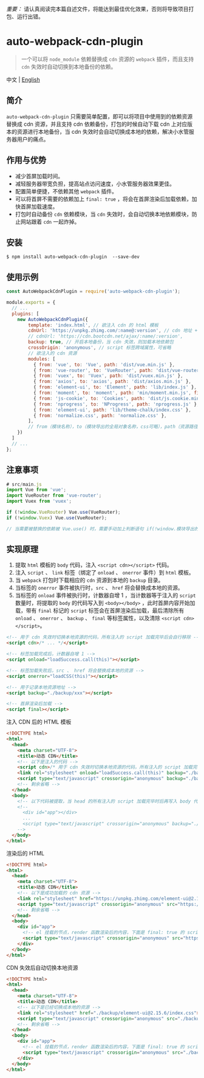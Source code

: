*重要：* 请认真阅读完本篇自述文件，将能达到最佳优化效果，否则将导致项目打包、运行出错。

# auto-webpack-cdn-plugin

> 一个可以将 `node_module` 依赖替换成 `cdn` 资源的 `webpack` 插件，而且支持 `cdn` 失效时自动切换到本地备份的依赖。

中文 | [English](https://github.com/xiangyongjun/auto-webpack-cdn-plugin/blob/main/README.EN.md)

## 简介
`auto-webpack-cdn-plugin` 只需要简单配置，即可以将项目中使用到的依赖资源替换成 cdn 资源，并且支持 cdn 依赖备份，打包的时候自动下载 cdn 上对应版本的资源进行本地备份，当 cdn 失效时会自动切换成本地的依赖，解决小水管服务器用户的痛点。

## 作用与优势
* 减少首屏加载时间。
* 减轻服务器带宽负担，提高站点访问速度，小水管服务器效果更佳。
* 配置简单便捷，不依赖其他 `webpack` 插件。
* 可以将首屏不需要的依赖加上 `final: true` ，将会在首屏渲染后加载依赖，加快首屏加载速度。
* 打包时自动备份 `cdn` 依赖模块，当 `cdn` 失效时，会自动切换本地依赖模块，防止网站跟着 `cdn` 一起炸掉。

## 安装
```shell
$ npm install auto-webpack-cdn-plugin  --save-dev
```

## 使用示例
```javascript
const AutoWebpackCdnPlugin = require('auto-webpack-cdn-plugin');

module.exports = {
  // ...
  plugins: [
    new AutoWebpackCdnPlugin({
        template: 'index.html', // 欲注入 cdn 的 html 模板
        cdnUrl: 'https://unpkg.zhimg.com/:name@:version', // cdn 地址 + 名称 + 版本
        // cdnUrl: 'https://cdn.bootcdn.net/ajax/:name/:version',
        backup: true, // 开启本地备份，当 cdn 失效，则加载本地依赖包
        crossOrigin: 'anonymous', // script 标签跨域属性，可省略
        // 欲注入的 cdn 资源
        modules: [
          { from: 'vue', to: 'Vue', path: 'dist/vue.min.js' },
          { from: 'vue-router', to: 'VueRouter', path: 'dist/vue-router.min.js' },
          { from: 'vuex', to: 'Vuex', path: 'dist/vuex.min.js' },
          { from: 'axios', to: 'axios', path: 'dist/axios.min.js' },
          { from: 'element-ui', to: 'Element', path: 'lib/index.js' },
          { from: 'moment', to: 'moment', path: 'min/moment.min.js', final: true },
          { from: 'js-cookie', to: 'Cookies', path: 'dist/js.cookie.min.js' },
          { from: 'nprogress', to: 'NProgress', path: 'nprogress.js' },
          { from: 'element-ui', path: 'lib/theme-chalk/index.css' },
          { from: 'normalize.css', path: 'normalize.css' },
        ],
        // from（模块名称），to（模块导出的全局对象名称，css可略），path（资源路径，可填入完整 url），final（首屏渲染后加载，css可略）
    })
  ]
  // ...
};
```

## 注意事项
```javascript
# src/main.js
import Vue from 'vue';
import VueRouter from 'vue-router';
import Vuex from 'vuex';

if (!window.VueRouter) Vue.use(VueRouter);
if (!window.Vuex) Vue.use(VueRouter);

// 当需要被替换的依赖被 Vue.use() 时，需要手动加上判断语句 if(!window.模块导出的全局对象名称) ，否则运行将会报错
```

## 实现原理
1. 提取 `html` 模板的 `body` 代码，注入 `<script cdn></script>` 代码。
2. 注入 `script` 、 `link` 标签（绑定了 `onload` 、 `onerror` 事件）到 `html` 模板。
3. 当 `webpack` 打包时下载相应的 `cdn` 资源到本地的 `backup` 目录。
4. 当标签的 `onerror` 事件被执行时，`src` 、 `href` 将会替换成本地的资源。
5. 当标签的 `onload` 事件被执行时，计数器自增 1 ，当计数器等于注入的 `script` 数量时，将提取的 `body` 的代码写入到 `<body></body>` ，此时首屏内容开始加载，带有 `final` 标记的 `script` 标签会在首屏渲染后加载，最后清除所有 `onload` 、 `onerror` 、 `backup` 、 `final` 等标签属性，以及清除 `<script cdn></script>`。
```html
<!-- 用于 cdn 失效时切换本地资源的代码，所有注入的 script 加载完毕后会自行移除 -->
<script cdn>/* ... */</script>

<!-- 标签加载完成后，计数器自增 1 -->
<script onload="loadSuccess.call(this)"></script>

<!-- 标签加载失败后，src 、 href 将会替换成本地的资源 -->
<script onerror="loadCSS(this)"></script>

<!-- 用于记录本地资源地址 -->
<script backup="./backup/xxx"></script>

<!-- 首屏渲染后加载 -->
<script final></script>
```

注入 CDN 后的 HTML 模板
```html
<!DOCTYPE html>
<html>
  <head>
    <meta charset="UTF-8">
    <title>动态 CDN</title>
    <!-- 以下是注入的代码 -->
    <script cdn>/* 用于 cdn 失效时切换本地资源的代码，所有注入的 script 加载完毕后会自行移除 */</script>
    <link rel="stylesheet" onload="loadSuccess.call(this)" backup="./backup/element-ui@2.15.6/index.css" onerror="loadCSS(this)" href="https://unpkg.zhimg.com/element-ui@2.15.6/lib/theme-chalk/index.css">
    <script type="text/javascript" crossorigin="anonymous" backup="./backup/vue@2.6.10/vue.min.js" onload="loadSuccess.call(this)" onerror="loadScript(this)" src="https://unpkg.zhimg.com/vue@2.6.10/dist/vue.min.js"></script>
    <!-- 剩余省略 -->
  </head>
  <body>
    <!-- 以下代码被提取，当 head 的所有注入的 script 加载完毕时后再写入 body 代码 -->
    <!-- 
      <div id="app"></div>
      ...
      <script type="text/javascript" crossorigin="anonymous" backup="./backup/moment@2.29.1/moment.min.js" onload="loadSuccess.call(this)" onerror="loadScript(this)" src="https://unpkg.zhimg.com/moment@2.29.1/min/moment.min.js" final></script>
    -->
  </body>
</html>
```

渲染后的 HTML
```html
<!DOCTYPE html>
<html>
  <head>
    <meta charset="UTF-8">
    <title>动态 CDN</title>
    <!-- 以下是成功加载的 cdn 资源 -->
    <link rel="stylesheet" href="https://unpkg.zhimg.com/element-ui@2.15.6/lib/theme-chalk/index.css">
    <script type="text/javascript" crossorigin="anonymous" src="https://unpkg.zhimg.com/vue@2.6.10/dist/vue.min.js"></script>
    <!-- 剩余省略 -->
  </head>
  <body>
    <div id="app">
      <!-- el 挂载的节点，render 函数渲染后的内容，下面是 final: true 的 script -->
      <script type="text/javascript" crossorigin="anonymous" src="https://unpkg.zhimg.com/moment@2.29.1/min/moment.min.js"></script>
    </div>
  </body>
</html>
```

CDN 失效后自动切换本地资源
```html
<!DOCTYPE html>
<html>
  <head>
    <meta charset="UTF-8">
    <title>动态 CDN</title>
    <!-- 以下是已经切换成本地的资源 -->
    <link rel="stylesheet" href="./backup/element-ui@2.15.6/index.css">
    <script type="text/javascript" crossorigin="anonymous" src="./backup/vue@2.6.10/vue.min.js"></script>
    <!-- 剩余省略 -->
  </head>
  <body>
    <div id="app">
      <!-- el 挂载的节点，render 函数渲染后的内容，下面是 final: true 的 script -->
      <script type="text/javascript" crossorigin="anonymous" src="./backup/moment@2.29.1/moment.min.js"></script>
    </div>
  </body>
</html>
```